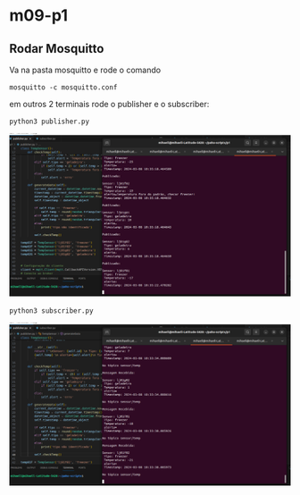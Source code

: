 # m09-p1

## Rodar Mosquitto
Va na pasta mosquitto e rode o comando 
```
mosquitto -c mosquitto.conf
```

em outros 2 terminais rode o publisher e o subscriber:
```
python3 publisher.py
```

![publisher rodando](https://github.com/MihaellK/m09-p1/blob/main/publisher-p1.png)

```
python3 subscriber.py
```
![publisher rodando](https://github.com/MihaellK/m09-p1/blob/main/subscriber-p1.png)

